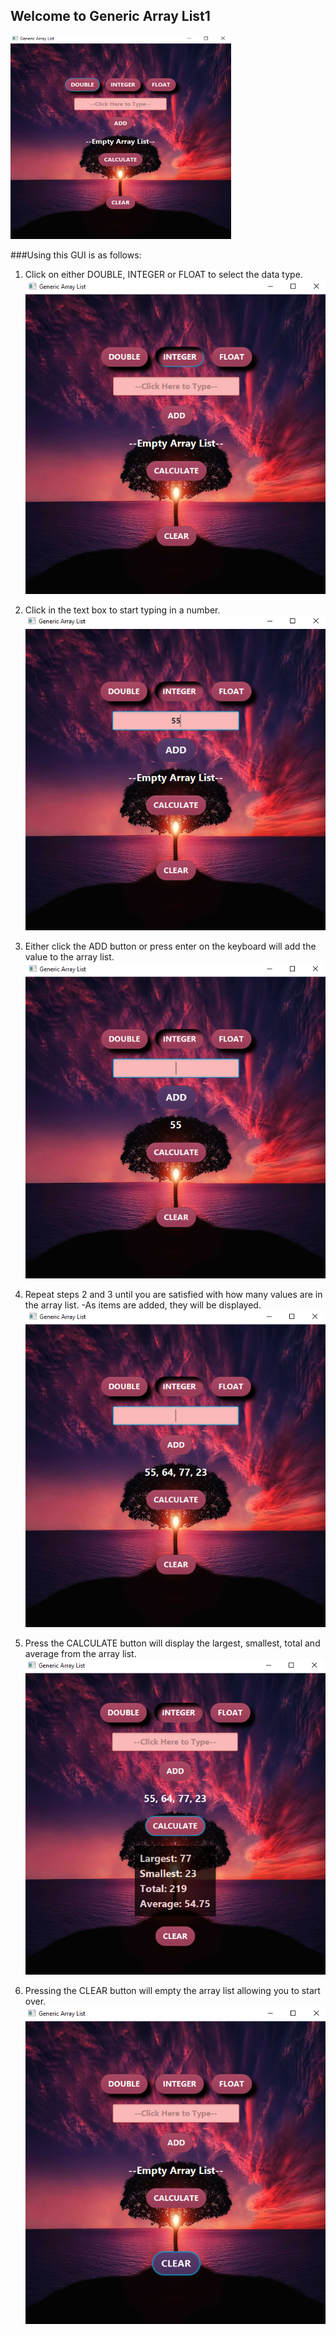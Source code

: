 ## Welcome to Generic Array List1

![main image](/images/main_image.jpg)

###Using this GUI is as follows:

1. Click on either DOUBLE, INTEGER or FLOAT to select the data type.
![number image](/images/number_type.jpg "Selecting Number Type")

2. Click in the text box to start typing in a number.
![add number image](/images/add_number.jpg)

3. Either click the ADD button or press enter on the keyboard will add the value to the array list.
![added image](/images/added.jpg)

4. Repeat steps 2 and 3 until you are satisfied with how many values are in the array list.
      -As items are added, they will be displayed.
![add more numbers image](/images/add_more_numbers.jpg)

5. Press the CALCULATE button will display the largest, smallest, total and average from the array list.
![calculate image](/images/calculate.jpg)

6. Pressing the CLEAR button will empty the array list allowing you to start over.
![clear image](/images/clear.jpg)


<!-- For more details see [GitHub Flavored Markdown](https://guides.github.com/features/mastering-markdown/). -->
<!-- You can use the [editor on GitHub](https://github.com/zuki07/Generic_array_list1/edit/gh-pages/index.md) to maintain and preview the content for your website in Markdown files. -->
